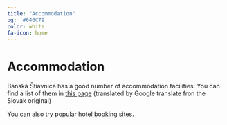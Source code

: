 ```yaml
---
title: "Accommodation"
bg: '#646C79'
color: white
fa-icon: home
---
```


# Accommodation

Banská Štiavnica has a good number of accommodation facilities. You can find a list of them in [this page](https://www-banskastiavnica-travel.translate.goog/lokalita_zariadenia/banska-stiavnica/?post_types=ubytovanie&_x_tr_sl=sk&_x_tr_tl=en&_x_tr_hl=en) (translated by Google translate fron the Slovak original)

You can also try popular hotel booking sites.
